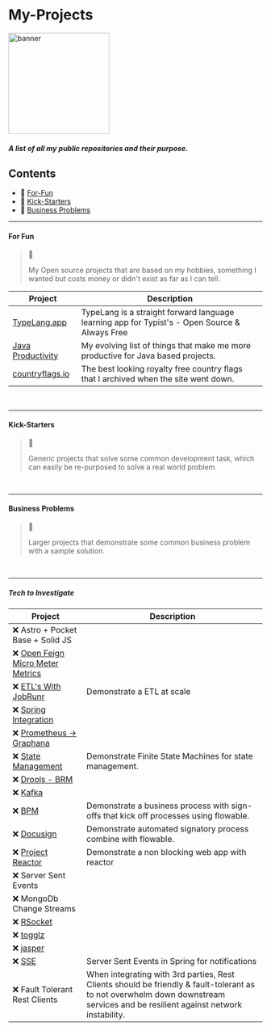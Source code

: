 # My-Projects

<img src="https://user-images.githubusercontent.com/15834648/175621591-2b585172-99a2-4c36-9dd6-3eb1cee8e815.png" 
 alt="banner" 
 width="200"/>

##### A list of all my public repositories and their purpose.

## Contents
 - 🤠 [For-Fun](#for-fun)
 - 🌌 [Kick-Starters](#kick-starters)
 - 👔 [Business Problems](#business-problems)

<hr>

#### For Fun
> 🤠 
> 
> My Open source projects that are based on my hobbies, something I wanted but costs money or didn't exist as far as I can tell.

| Project | Description |
| ----------- | ----------- |
|[TypeLang.app](https://github.com/nphotchkin/TypeLang.app) | TypeLang is a straight forward language learning app for Typist's - Open Source & Always Free |
|[Java Productivity](https://github.com/nphotchkin/Java-Productivity) | My evolving list of things that make me more productive for Java based projects. |
|[countryflags.io](https://github.com/nphotchkin/countryflags.io) | The best looking royalty free country flags that I archived when the site went down. |

<br/>
<hr>

#### Kick-Starters
> 🌌 
> 
> Generic projects that solve some common development task, which can easily be re-purposed to solve a real world problem.

<br/>
<hr>

#### Business Problems
> 👔
> 
> Larger projects that demonstrate some common business problem with a sample solution.

<br/>
<hr>

##### Tech to Investigate

| Project | Description |
| ----------- | ----------- |
| ❌ Astro + Pocket Base + Solid JS | |
| ❌ [Open Feign Micro Meter Metrics](https://docs.spring.io/spring-cloud-openfeign/docs/current/reference/html/#feign-metrics) | |
| ❌ [ETL's With JobRunr](https://www.jobrunr.io/en) | Demonstrate a ETL at scale |
| ❌ [Spring Integration](https://spring.io/projects/spring-integration#learn) | |
| ❌ [Prometheus -> Graphana](https://prometheus.io/docs/visualization/grafana/) | |
| ❌ [State Management](https://spring.io/projects/spring-statemachine) | Demonstrate Finite State Machines for state management. |
| ❌ [Drools - BRM](https://www.drools.org/) | |
| ❌ [Kafka](https://kafka.apache.org) | |
| ❌ [BPM](https://www.flowable.com/) | Demonstrate a business process with sign-offs that kick off processes using flowable. |
| ❌ [Docusign](https://go.docusign.com) | Demonstrate automated signatory process combine with flowable. |
| ❌ [Project Reactor](https://projectreactor.io) | Demonstrate a non blocking web app with reactor |
| ❌ Server Sent Events | |
| ❌ MongoDb Change Streams | |
| ❌ [RSocket](https://rsocket.io/) | |
| ❌ [togglz](https://www.togglz.org) | | 
| ❌ [jasper](https://community.jaspersoft.com/project/jasperreports-library) | |
| ❌ [SSE](https://www.linkedin.com/pulse/server-sent-events-sse-spring-boot-aliaksandr-liakh) | Server Sent Events in Spring for notifications |
| ❌ Fault Tolerant  Rest Clients |  When integrating with 3rd parties, Rest Clients should be friendly & fault-tolerant as to not overwhelm down downstream services and be resilient against network instability.|




